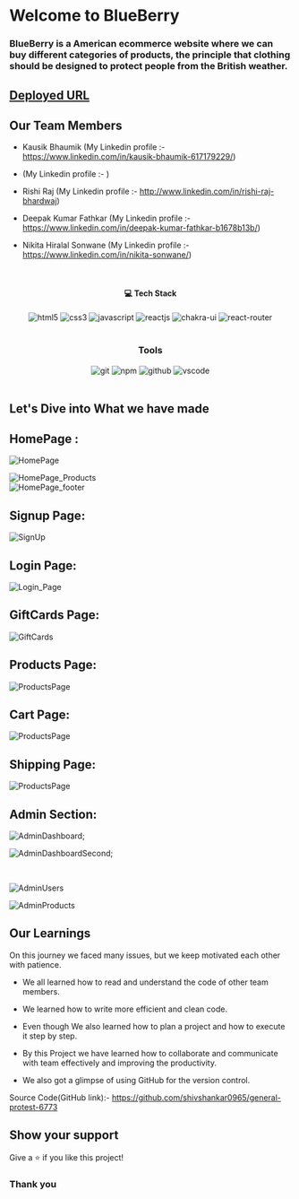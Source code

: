# Welcome to BlueBerry
<h3>BlueBerry is a American ecommerce website where we can buy different categories of products, the principle that clothing should be designed to protect people from the British weather.</h3>

## [Deployed URL]( )

## Our Team Members

- Kausik Bhaumik (My Linkedin profile :- https://www.linkedin.com/in/kausik-bhaumik-617179229/)

-  (My Linkedin profile :- )

- Rishi Raj (My Linkedin profile :- http://www.linkedin.com/in/rishi-raj-bhardwaj)

- Deepak Kumar Fathkar (My Linkedin profile :- https://www.linkedin.com/in/deepak-kumar-fathkar-b1678b13b/)

- Nikita Hiralal Sonwane (My Linkedin profile :- https://www.linkedin.com/in/nikita-sonwane/)
<br/>

<h4 align="center">💻 Tech Stack</h4>
 <div align="center">
 <img src="https://img.shields.io/badge/html5-%23E34F26.svg?style=for-the-badge&logo=html5&logoColor=white" align="center" alt="html5">
 <img src = "https://img.shields.io/badge/css3-%231572B6.svg?style=for-the-badge&logo=css3&logoColor=white" align="center" alt="css3">
 <img src="https://img.shields.io/badge/javascript-%23323330.svg?style=for-the-badge&logo=javascript&logoColor=%23F7DF1E"  align="center" alt="javascript" />
 <img src="https://img.shields.io/badge/React-20232A?style=for-the-badge&logo=react&logoColor=61DAFB"  align="center" alt="reactjs" />
   <img src = "https://img.shields.io/badge/chakra ui-%234ED1C5.svg?style=for-the-badge&logo=chakraui&logoColor=white" align="center" alt="chakra-ui"/>
  <img src="https://img.shields.io/badge/React_Router-CA4245?style=for-the-badge&logo=react-router&logoColor=white"  align="center" alt="react-router" />
</div>
<br/>



<div align="center"><h3 align="center">Tools</h3> 
   <img src="https://img.shields.io/badge/netlify-%23000000.svg?style=for-the-badge&logo=netlify&logoColor=#00C7B7" align="center" alt="git"/>
  <img src = "https://img.shields.io/badge/NPM-%23000000.svg?style=for-the-badge&logo=npm&logoColor=white" align="center" alt="npm">
  <img src="https://img.shields.io/badge/GitHub-100000?style=for-the-badge&logo=github&logoColor=white"  align="center" alt="github"/>
   <img src="https://img.shields.io/badge/Visual%20Studio-5C2D91.svg?style=for-the-badge&logo=visual-studio&logoColor=white"  align="center" alt="vscode"/>
    
      
</div>
<br/>

## Let's Dive into What we have made

## HomePage :
![HomePage](https://github.com/shivshankar0965/general-protest-6773/blob/main/screenshots/indiwebmall/home_gift_cards.png)
<br/>

![HomePage_Products](https://github.com/shivshankar0965/general-protest-6773/blob/main/screenshots/indiwebmall/Home_products.png)
<br/>
![HomePage_footer](https://github.com/shivshankar0965/general-protest-6773/blob/main/screenshots/indiwebmall/footer_section.png?raw=true)
<br/>
## Signup Page: 
![SignUp](https://github.com/shivshankar0965/general-protest-6773/blob/main/screenshots/indiwebmall/signup.png?raw=true)
<br/>

## Login Page:

![Login_Page](https://github.com/shivshankar0965/general-protest-6773/blob/main/screenshots/indiwebmall/login.jpg?raw=true)
<br/>

## GiftCards Page:
![GiftCards](https://github.com/shivshankar0965/general-protest-6773/blob/main/screenshots/indiwebmall/gift_cards.png?raw=true)
<br/>

## Products Page:

![ProductsPage](https://github.com/shivshankar0965/general-protest-6773/blob/main/screenshots/indiwebmall/Products%20list.png?raw=true)
<br/>

## Cart Page:

![ProductsPage](https://github.com/shivshankar0965/indiwebmall/blob/main/screenshots/indiwebmall/cart%20page.png?raw=true)
<br/>

## Shipping Page:

![ProductsPage](https://github.com/shivshankar0965/indiwebmall/blob/main/screenshots/indiwebmall/shipping_cart.png?raw=true)
<br/>
## Admin Section:

![AdminDashboard](https://github.com/shivshankar0965/general-protest-6773/blob/main/screenshots/indiwebmall/admin_dashboard1.png?raw=true);
<br/>

![AdminDashboardSecond](https://github.com/shivshankar0965/general-protest-6773/blob/main/screenshots/indiwebmall/admin_dashboard.png?raw=true);

<br/>

![AdminUsers](https://github.com/shivshankar0965/general-protest-6773/blob/main/screenshots/indiwebmall/admin_users.png?raw=true)
<br/>

![AdminProducts](https://github.com/shivshankar0965/general-protest-6773/blob/main/screenshots/indiwebmall/admin_products%20(2).png?raw=true)
<br/>
## Our Learnings
On this journey we faced many issues, but we keep motivated each other with patience. 

- We all learned how to read and understand the code of other team members.

- We learned how to write more efficient and clean code.

- Even though  We also learned how to plan a project and how to execute it step by step.

- By this Project we have learned how to collaborate and communicate with team effectively and improving the productivity.

- We also got a glimpse of using GitHub for the version control.

Source Code(GitHub link):- https://github.com/shivshankar0965/general-protest-6773

## Show your support

Give a ⭐️ if you like this project!

### Thank you
